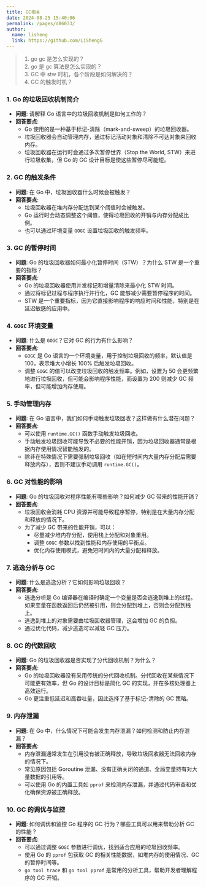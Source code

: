 ```yaml
---
title: GC相关
date: 2024-08-25 15:40:06
permalink: /pages/d86033/
author: 
  name: lisheng
  link: https://github.com/LiShengG
---
```


> 1. go gc 是怎么实现的？
> 2. go 是 gc 算法是怎么实现的？
> 3. GC 中 stw 时机，各个阶段是如何解决的？ 
> 4. GC 的触发时机？


### 1. **Go 的垃圾回收机制简介**
   - **问题**: 请解释 Go 语言中的垃圾回收机制是如何工作的？
   - **回答要点**:
     - Go 使用的是一种基于标记-清除（mark-and-sweep）的垃圾回收器。
     - 垃圾回收器会自动管理内存，通过标记活动对象和清除不可达对象来回收内存。
     - 垃圾回收器在运行时会通过多次暂停世界（Stop the World, STW）来进行垃圾收集，但 Go 的 GC 设计目标是使这些暂停尽可能短。

### 2. **GC 的触发条件**
   - **问题**: 在 Go 中，垃圾回收器什么时候会被触发？
   - **回答要点**:
     - 垃圾回收器在堆内存分配达到某个阈值时会被触发。
     - Go 运行时会动态调整这个阈值，使得垃圾回收的开销与内存分配成比例。
     - 也可以通过环境变量 `GOGC` 设置垃圾回收的触发频率。

### 3. **GC 的暂停时间**
   - **问题**: Go 的垃圾回收器如何最小化暂停时间（STW）？为什么 STW 是一个重要的指标？
   - **回答要点**:
     - Go 的垃圾回收器使用并发标记和增量清除来最小化 STW 时间。
     - 通过将标记过程与程序执行并行化，GC 能够减少需要暂停程序的时间。
     - STW 是一个重要指标，因为它直接影响程序的响应时间和性能，特别是在延迟敏感的应用中。

### 4. **`GOGC` 环境变量**
   - **问题**: 什么是 `GOGC`？它对 GC 的行为有什么影响？
   - **回答要点**:
     - `GOGC` 是 Go 语言的一个环境变量，用于控制垃圾回收的频率，默认值是 100，表示堆大小增长 100% 后触发垃圾回收。
     - 调整 `GOGC` 的值可以改变垃圾回收的触发频率。例如，设置为 50 会更频繁地进行垃圾回收，但可能会影响程序性能，而设置为 200 则减少 GC 频率，但可能增加内存使用。

### 5. **手动管理内存**
   - **问题**: 在 Go 语言中，我们如何手动触发垃圾回收？这样做有什么潜在问题？
   - **回答要点**:
     - 可以使用 `runtime.GC()` 函数手动触发垃圾回收。
     - 手动触发垃圾回收可能导致不必要的性能开销，因为垃圾回收器通常是根据内存使用情况智能触发的。
     - 除非在特殊情况下需要强制垃圾回收（如在短时间内大量内存分配后需要释放内存），否则不建议手动调用 `runtime.GC()`。

### 6. **GC 对性能的影响**
   - **问题**: Go 的垃圾回收对程序性能有哪些影响？如何减少 GC 带来的性能开销？
   - **回答要点**:
     - 垃圾回收会消耗 CPU 资源并可能导致程序暂停，特别是在大量内存分配和释放的情况下。
     - 为了减少 GC 带来的性能开销，可以：
       - 尽量减少堆内存分配，使用栈上分配和对象重用。
       - 调整 `GOGC` 参数以找到性能和内存使用的平衡点。
       - 优化内存使用模式，避免短时间内的大量分配和释放。

### 7. **逃逸分析与 GC**
   - **问题**: 什么是逃逸分析？它如何影响垃圾回收？
   - **回答要点**:
     - 逃逸分析是 Go 编译器在编译时确定一个变量是否会逃逸到堆上的过程。如果变量在函数返回后仍然被引用，则会分配到堆上，否则会分配到栈上。
     - 逃逸到堆上的对象需要由垃圾回收器管理，这会增加 GC 的负担。
     - 通过优化代码，减少逃逸可以减轻 GC 压力。

### 8. **GC 的代数回收**
   - **问题**: Go 的垃圾回收器是否实现了分代回收机制？为什么？
   - **回答要点**:
     - Go 的垃圾回收器没有采用传统的分代回收机制。分代回收在某些情况下可能更有效率，但 Go 的设计目标是简化 GC 的实现，并在多核处理器上高效运行。
     - Go 更注重低延迟和高吞吐量，因此选择了基于标记-清除的 GC 策略。

### 9. **内存泄漏**
   - **问题**: 在 Go 中，什么情况下可能会发生内存泄漏？如何检测和防止内存泄漏？
   - **回答要点**:
     - 内存泄漏通常发生在引用没有被正确释放，导致垃圾回收器无法回收内存的情况下。
     - 常见原因包括 Goroutine 泄漏、没有正确关闭的通道、全局变量持有对大量数据的引用等。
     - 可以使用 Go 的内置工具如 `pprof` 来检测内存泄漏，并通过代码审查和优化确保资源被正确释放。

### 10. **GC 的调优与监控**
   - **问题**: 如何调优和监控 Go 程序的 GC 行为？哪些工具可以用来帮助分析 GC 的性能？
   - **回答要点**:
     - 可以通过调整 `GOGC` 参数进行调优，找到适合应用的垃圾回收频率。
     - 使用 Go 的 `pprof` 包获取 GC 的相关性能数据，如堆内存的使用情况、GC 的暂停时间等。
     - `go tool trace` 和 `go tool pprof` 是常用的分析工具，帮助开发者理解程序的 GC 开销。
